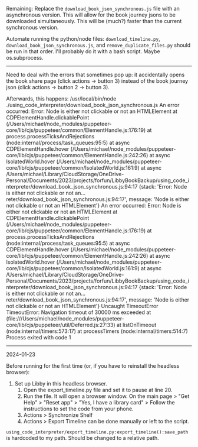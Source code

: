 Remaining:
Replace the `download_book_json_synchronous.js` file with an asynchronous version. This will allow for the book journey jsons to be downloaded simultaneously. This will be (much?) faster than the current synchronous version.

Automate running the python/node files:
`download_timeline.py`, `download_book_json_synchronous.js`, and `remove_duplicate_files.py` should be run in that order. I'll probably do it with a bash script. Maybe os.subprocess.

---

Need to deal with the errors that sometimes pop up: it accidentally opens the book share page (click actions -> button 3) instead of the book journey json (click actions -> button 2 -> button 3).

Afterwards, this happens:
/usr/local/bin/node ./using_code_interpreter/download_book_json_synchronous.js
An error occurred:  Error: Node is either not clickable or not an HTMLElement
    at CDPElementHandle.clickablePoint (/Users/michael/node_modules/puppeteer-core/lib/cjs/puppeteer/common/ElementHandle.js:176:19)
    at process.processTicksAndRejections (node:internal/process/task_queues:95:5)
    at async CDPElementHandle.hover (/Users/michael/node_modules/puppeteer-core/lib/cjs/puppeteer/common/ElementHandle.js:242:26)
    at async IsolatedWorld.hover (/Users/michael/node_modules/puppeteer-core/lib/cjs/puppeteer/common/IsolatedWorld.js:161:9)
    at async /Users/michael/Library/CloudStorage/OneDrive-Personal/Documents/2023/projects/forfun/LibbyBookBackup/using_code_interpreter/download_book_json_synchronous.js:94:17 {stack: 'Error: Node is either not clickable or not an…reter/download_book_json_synchronous.js:94:17', message: 'Node is either not clickable or not an HTMLElement'}
An error occurred:  Error: Node is either not clickable or not an HTMLElement
    at CDPElementHandle.clickablePoint (/Users/michael/node_modules/puppeteer-core/lib/cjs/puppeteer/common/ElementHandle.js:176:19)
    at process.processTicksAndRejections (node:internal/process/task_queues:95:5)
    at async CDPElementHandle.hover (/Users/michael/node_modules/puppeteer-core/lib/cjs/puppeteer/common/ElementHandle.js:242:26)
    at async IsolatedWorld.hover (/Users/michael/node_modules/puppeteer-core/lib/cjs/puppeteer/common/IsolatedWorld.js:161:9)
    at async /Users/michael/Library/CloudStorage/OneDrive-Personal/Documents/2023/projects/forfun/LibbyBookBackup/using_code_interpreter/download_book_json_synchronous.js:94:17 {stack: 'Error: Node is either not clickable or not an…reter/download_book_json_synchronous.js:94:17', message: 'Node is either not clickable or not an HTMLElement'}
Uncaught TimeoutError TimeoutError: Navigation timeout of 30000 ms exceeded
    at <anonymous> (file:///Users/michael/node_modules/puppeteer-core/lib/cjs/puppeteer/util/Deferred.js:27:33)
    at listOnTimeout (node:internal/timers:573:17)
    at processTimers (node:internal/timers:514:7)
Process exited with code 1

---

2024-01-23

Before running for the first time (or, if you have to reinstall the headless browser):
1. Set up Libby in this headless browser.
    1. Open the export_timeline.py file and set it to pause at line 20.
    2. Run the file. It will open a browser window. On the main page > "Get Help" > "Reset app" > "Yes, I have a library card" > Follow the instructions to set the code from your phone.
    3. Actions > Synchronize Shelf
    4. Actions > Export Timeline can be done manually or left to the script.

`using_code_interpreter/export_timeline.py:export_timeline():save_path` is hardcoded to my path. Should be changed to a relative path.